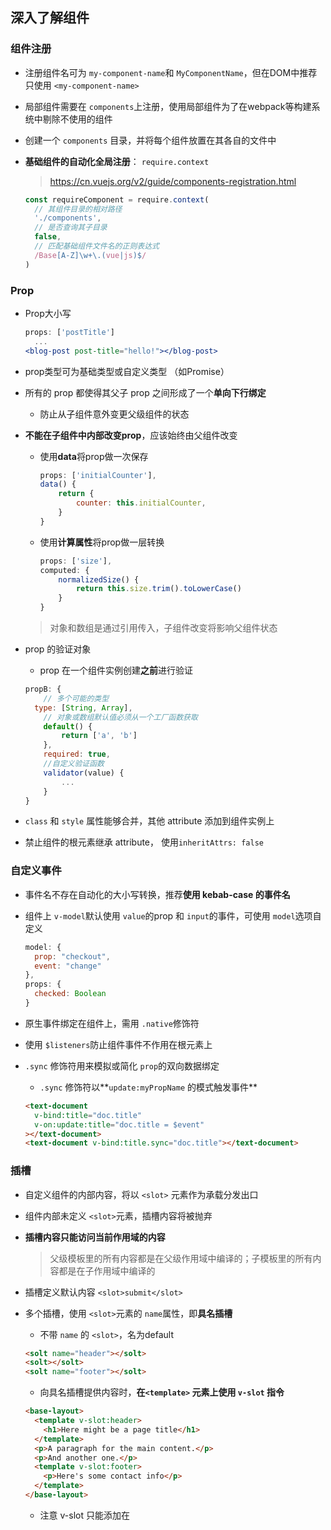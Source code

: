 ## 深入了解组件



### 组件注册

- 注册组件名可为 `my-component-name`和 `MyComponentName`，但在DOM中推荐只使用 `<my-component-name>`

- 局部组件需要在  `components`上注册，使用局部组件为了在webpack等构建系统中剔除不使用的组件

- 创建一个 `components` 目录，并将每个组件放置在其各自的文件中

- **基础组件的自动化全局注册**： `require.context`

  > https://cn.vuejs.org/v2/guide/components-registration.html

  ```js
  const requireComponent = require.context(
    // 其组件目录的相对路径
    './components',
    // 是否查询其子目录
    false,
    // 匹配基础组件文件名的正则表达式
    /Base[A-Z]\w+\.(vue|js)$/
  )
  ```

  

### Prop

- Prop大小写

  ```jsx
  props: ['postTitle']
  	...
  <blog-post post-title="hello!"></blog-post>   
  ```

- prop类型可为基础类型或自定义类型 （如Promise）

- 所有的 prop 都使得其父子 prop 之间形成了一个**单向下行绑定**

  - 防止从子组件意外变更父级组件的状态
  
- **不能在子组件中内部改变prop**，应该始终由父组件改变

  - 使用**data**将prop做一次保存

    ```js
    props: ['initialCounter'],
    data() {
        return {
            counter: this.initialCounter,
        }
    }
    ```

  - 使用**计算属性**将prop做一层转换

    ```js
    props: ['size'],
    computed: {
    	normalizedSize() {
    		return this.size.trim().toLowerCase()
    	}
    }
    ```

  > 对象和数组是通过引用传入，子组件改变将影响父组件状态

- prop 的验证对象

  -  prop 在一个组件实例创建**之前**进行验证

  ```js
  propB: {
      // 多个可能的类型
  	type: [String, Array],
      // 对象或数组默认值必须从一个工厂函数获取
      default() {
          return ['a', 'b']
      },
      required: true,
      //自定义验证函数
      validator(value) {
          ...
      }
  }
  ```

- `class` 和 `style` 属性能够合并，其他 attribute 添加到组件实例上

- 禁止组件的根元素继承 attribute， 使用`inheritAttrs: false`



### 自定义事件

- 事件名不存在自动化的大小写转换，推荐**使用 kebab-case 的事件名**

- 组件上 `v-model`默认使用 `value`的prop 和 `input`的事件，可使用 `model`选项自定义

  ```js
  model: {
    prop: "checkout",
    event: "change"  
  },
  props: {
    checked: Boolean
  }
  ```

- 原生事件绑定在组件上，需用 `.native`修饰符

- 使用 `$listeners`防止组件事件不作用在根元素上

- `.sync` 修饰符用来模拟或简化 `prop`的双向数据绑定

  - `.sync` 修饰符以**`update:myPropName` 的模式触发事件**

  ```html
  <text-document
    v-bind:title="doc.title"
    v-on:update:title="doc.title = $event"
  ></text-document>
  <text-document v-bind:title.sync="doc.title"></text-document>
  ```



### 插槽

- 自定义组件的内部内容，将以 `<slot>` 元素作为承载分发出口

- 组件内部未定义 `<slot>`元素，插槽内容将被抛弃

- **插槽内容只能访问当前作用域的内容**

  > 父级模板里的所有内容都是在父级作用域中编译的；子模板里的所有内容都是在子作用域中编译的

- 插槽定义默认内容 `<slot>submit</slot>`

- 多个插槽，使用 `<slot>`元素的 `name`属性，即**具名插槽**

  - 不带 `name` 的 `<slot>`，名为default

  ```html
  <solt name="header"></solt>
  <solt></solt>
  <solt name="footer"></solt>
  ```

  - 向具名插槽提供内容时，**在`<template>` 元素上使用 `v-slot` 指令**

  ```html
  <base-layout>
    <template v-slot:header>
      <h1>Here might be a page title</h1>
    </template>
    <p>A paragraph for the main content.</p>
    <p>And another one.</p>
    <template v-slot:footer>
      <p>Here's some contact info</p>
    </template>
  </base-layout>
  ```

  - 注意 v-slot 只能添加在 <template> 上 

- **作用域插槽**：让父级作用域插槽内容访问子组件的数据

  - 将需要在父级使用的属性，**作为 `<slot>`元素的属性绑定**

  ```html
  <!--子组件绑定属性 :prop="" -->
  <slot v-bind:user="user">
    {{ user.lastName }}
  </slot>
  ```

  - 父级作用域中，使用**带值的 `v-slot`** 来定义提供的**插槽 prop** 

  ```html
  <!--父组件使用数据 v-slot="slotProps" -->
  <template v-slot:default="slotProps">
    {{ slotProps.user.firstName }}
  </template>
  ```

- 解构插槽 Prop 与 具名插槽缩写

  ```html
  <current-user v-slot="{ user }">
    {{ user.firstName }}
  </current-user>
  ```

  ```html
  <current-user #default="{ user }">
    {{ user.firstName }}
  </current-user>
  ```



### 动态组件 & 异步组件

- **使用`<keep-alive>` 元素，将失活的组件缓存保留该组件当前状态**

  ```html
  <keep-alive>
    <component v-bind:is="currentTabComponent"></component>
  </keep-alive>
  ```

  > `<keep-alive>` 要求被切换到的组件具有名字

- **异步组件**：Vue 允许以工厂函数的方式定义组件，且工厂函数将异步解析组件定义，只有在组件渲染时，触发该工厂函数

  > https://cn.vuejs.org/v2/guide/components-dynamic-async.html#%E5%BC%82%E6%AD%A5%E7%BB%84%E4%BB%B6



### 处理边界情况

- 访问根实例 ：`this.$root`
- 访问父组件实例：`this.$parent`
  - **向任意更深层级的组件提供上下文信息时推荐依赖注入**

- 访问子组件或子元素：

  - 通过 `ref`属性为子组件赋予引用，再使用 `this.$refs.name`获取子组件实例
  - `$refs` 只会在组件渲染完成之后生效

- 依赖注入：

  - `provide` 选项：**指提供给后代组件的数据/方法**

    ```js
    provide() {
    	return {
    		getMap: this.getMap
    	}
    }
    ```

  - `inject` 选项：在任何后代组件接受provide提供的数据

    ```js
    inject: ['getMap']
    ```



- 程序化的事件侦听器
  - `$on(eventName, eventHandler)` 侦听一个事件
  - `$once(eventName, eventHandler)` 一次性侦听一个事件
  - `$off(eventName, eventHandler)` 停止侦听一个事件



- 循环引用组件可在注册组件时，使用wenbpack的 `异步import`

  ```
  component: {
  	TreeFolderContents: () => import('./tree-folder-contents.vue')
  }
  ```

- 强制更新：`$forceUpdate`
- 通过 `v-once` 创建低开销的静态组件